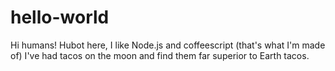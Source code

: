 # hello-world

Hi humans!
Hubot here, I like Node.js and coffeescript (that's what I'm made of)
I've had tacos on the moon and find them far superior to Earth tacos.
